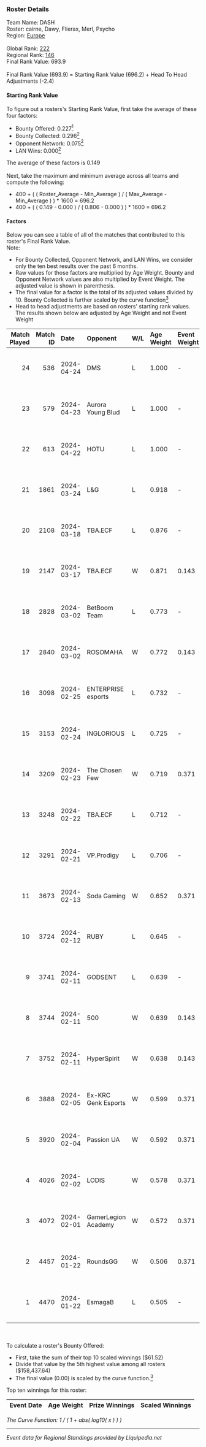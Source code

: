 ### Roster Details<br />
Team Name: DASH<br />
Roster: cairne, Dawy, Flierax, Merl, Psycho<br />
Region: [Europe]( ../standings_europe.md)<br />
<br />
Global Rank: [222](../standings_global.md)<br />
Regional Rank: [146]( ../standings_europe.md)<br />
Final Rank Value:  693.9<br />
<br />
Final Rank Value (693.9) = Starting Rank Value (696.2) + Head To Head Adjustments (-2.4)<br />

#### Starting Rank Value<br />
To figure out a rosters's Starting Rank Value, first take the average of these four factors:<br />
- Bounty Offered: 0.227[<sup>1</sup>](#table2)
- Bounty Collected: 0.296[<sup>2</sup>](#table1)
- Opponent Network: 0.075[<sup>2</sup>](#table1)
- LAN Wins: 0.000[<sup>2</sup>](#table1)

The average of these factors is 0.149<br />
<br />
Next, take the maximum and minimum average across all teams and compute the following:<br />
- 400 + ( ( Roster_Average - Min_Average ) / ( Max_Average - Min_Average ) ) * 1600 = 696.2
- 400 + ( ( 0.149 - 0.000 ) / ( 0.806 - 0.000 ) ) * 1600 = 696.2


#### Factors<br />
Below you can see a table of all of the matches that contributed to this roster's Final Rank Value.<br />
Note:<br />

- For Bounty Collected, Opponent Network, and LAN Wins, we consider only the ten best results over the past 6 months.
- Raw values for those factors are multiplied by Age Weight. Bounty and Opponent Network values are also multiplied by Event Weight. The adjusted value is shown in parenthesis.
- The final value for a factor is the total of its adjusted values divided by 10. Bounty Collected is further scaled by the curve function[<sup>3</sup>](#curveFunction)
- Head to head adjustments are based on rosters' starting rank values. The results shown below are adjusted by Age Weight and not Event Weight
<span id="table1"></span><br />


| Match Played | Match ID | Date       | Opponent            | W/L | Age Weight | Event Weight | Bounty Collected | Opponent Network | LAN Wins      | H2H Adj. | Roster                                 |
| -: | -: | :- | :- | :- | :- | :- | :- | :- | :- | -: | :- |
|           24 |      536 | 2024-04-24 | DMS                 | L   | 1.000      | -            | -                | -                | -             |   -11.32 | cairne, Dawy, Flierax, Merl, Psycho    |
|           23 |      579 | 2024-04-23 | Aurora Young Blud   | L   | 1.000      | -            | -                | -                | -             |   -13.14 | cairne, Dawy, Flierax, Merl, Psycho    |
|           22 |      613 | 2024-04-22 | HOTU                | L   | 1.000      | -            | -                | -                | -             |   -12.87 | cairne, Dawy, Flierax, Merl, Psycho    |
|           21 |     1861 | 2024-03-24 | L&G                 | L   | 0.918      | -            | -                | -                | -             |   -15.57 | cairne, Dawy, esenthial, Flierax, Merl |
|           20 |     2108 | 2024-03-18 | TBA.ECF             | L   | 0.876      | -            | -                | -                | -             |   -13.94 | cairne, Flierax, kRyTouS, Merl, onic   |
|           19 |     2147 | 2024-03-17 | TBA.ECF             | W   | 0.871      | 0.143        | -                | 0.460 (0.057)    | false (0.000) |    13.18 | cairne, Flierax, kRyTouS, Merl, onic   |
|           18 |     2828 | 2024-03-02 | BetBoom Team        | L   | 0.773      | -            | -                | -                | -             |    -0.50 | cairne, Dawy, Flierax, kRyTouS, Merl   |
|           17 |     2840 | 2024-03-02 | ROSOMAHA            | W   | 0.772      | 0.143        | 0.000 (0.000)    | -                | false (0.000) |     7.73 | cairne, Dawy, Flierax, kRyTouS, Merl   |
|           16 |     3098 | 2024-02-25 | ENTERPRISE esports  | L   | 0.732      | -            | -                | -                | -             |    -5.61 | cairne, Dawy, Flierax, kRyTouS, Merl   |
|           15 |     3153 | 2024-02-24 | INGLORIOUS          | L   | 0.725      | -            | -                | -                | -             |    -9.52 | cairne, Dawy, Flierax, kRyTouS, Merl   |
|           14 |     3209 | 2024-02-23 | The Chosen Few      | W   | 0.719      | 0.371        | 0.007 (0.002)    | 0.457 (0.122)    | false (0.000) |    13.61 | cairne, Dawy, Flierax, kRyTouS, Merl   |
|           13 |     3248 | 2024-02-22 | TBA.ECF             | L   | 0.712      | -            | -                | -                | -             |   -11.56 | cairne, Dawy, Flierax, kRyTouS, Merl   |
|           12 |     3291 | 2024-02-21 | VP.Prodigy          | L   | 0.706      | -            | -                | -                | -             |    -8.72 | cairne, Dawy, Flierax, kRyTouS, Merl   |
|           11 |     3673 | 2024-02-13 | Soda Gaming         | W   | 0.652      | 0.371        | 0.009 (0.002)    | 0.182 (0.044)    | false (0.000) |     9.70 | cairne, Dawy, Flierax, kRyTouS, Merl   |
|           10 |     3724 | 2024-02-12 | RUBY                | L   | 0.645      | -            | -                | -                | -             |    -5.79 | cairne, Dawy, Flierax, kRyTouS, Merl   |
|            9 |     3741 | 2024-02-11 | GODSENT             | L   | 0.639      | -            | -                | -                | -             |    -9.24 | cairne, Dawy, Flierax, kRyTouS, Merl   |
|            8 |     3744 | 2024-02-11 | 500                 | W   | 0.639      | 0.143        | 0.003 (0.000)    | 0.660 (0.060)    | false (0.000) |    12.42 | cairne, Dawy, Flierax, kRyTouS, Merl   |
|            7 |     3752 | 2024-02-11 | HyperSpirit         | W   | 0.638      | 0.143        | 0.009 (0.001)    | 0.293 (0.027)    | false (0.000) |     8.69 | cairne, Dawy, Flierax, kRyTouS, Merl   |
|            6 |     3888 | 2024-02-05 | Ex-KRC Genk Esports | W   | 0.599      | 0.371        | 0.008 (0.002)    | 0.181 (0.040)    | false (0.000) |    10.83 | cairne, Dawy, Flierax, kRyTouS, Merl   |
|            5 |     3920 | 2024-02-04 | Passion UA          | W   | 0.592      | 0.371        | 0.114 (0.025)    | 0.980 (0.215)    | false (0.000) |    15.09 | cairne, Dawy, Flierax, kRyTouS, Merl   |
|            4 |     4026 | 2024-02-02 | LODIS               | W   | 0.578      | 0.371        | 0.002 (0.001)    | 0.139 (0.030)    | false (0.000) |     7.25 | cairne, Dawy, Flierax, kRyTouS, Merl   |
|            3 |     4072 | 2024-02-01 | GamerLegion Academy | W   | 0.572      | 0.371        | 0.043 (0.009)    | 0.567 (0.120)    | false (0.000) |    12.28 | cairne, Dawy, Flierax, kRyTouS, Merl   |
|            2 |     4457 | 2024-01-22 | RoundsGG            | W   | 0.506      | 0.371        | 0.000 (0.000)    | 0.170 (0.032)    | -             |     8.85 | cairne, Dawy, Flierax, kRyTouS, Merl   |
|            1 |     4470 | 2024-01-22 | EsmagaB             | L   | 0.505      | -            | -                | -                | -             |    -4.22 | cairne, Dawy, Flierax, kRyTouS, Merl   |

<br />
<span id="table2"></span><br />
To calculate a roster's Bounty Offered:<br />

- First, take the sum of their top 10 scaled winnings ($61.52)
- Divide that value by the 5th highest value among all rosters ($158,437.64)
- The final value (0.00) is scaled by the curve function.[<sup>3</sup>](#curveFunction)

Top ten winnings for this roster:<br />

| Event Date | Age Weight | Prize Winnings | Scaled Winnings |
| :- | -: | :- | :- |


<span id="curveFunction"></span>_The Curve Function: 1 / ( 1 + abs( log10( x ) ) )_<br />

---
_Event data for Regional Standings provided by Liquipedia.net_<br />
